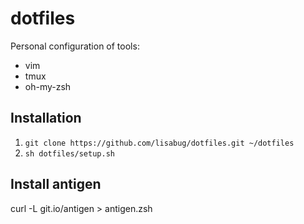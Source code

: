 # dotfiles
Personal configuration of tools:

- vim
- tmux
- oh-my-zsh

## Installation
1. `git clone https://github.com/lisabug/dotfiles.git ~/dotfiles`
2. `sh dotfiles/setup.sh`


## Install antigen
curl -L git.io/antigen > antigen.zsh
